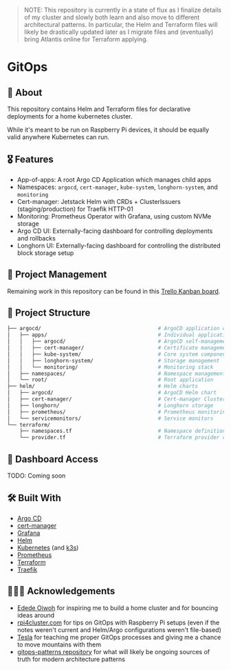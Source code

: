 > NOTE: This repository is currently in a state of flux as I finalize details of my cluster and slowly both learn and also move to different architectural patterns. In particular, the Helm and Terraform files will likely be drastically updated later as I migrate files and (eventually) bring Atlantis online for Terraform applying.

# GitOps

## 🔎 About

This repository contains Helm and Terraform files for declarative deployments for a home kubernetes cluster.

While it's meant to be run on Raspberry Pi devices, it should be equally valid anywhere Kubernetes can run.

## 🎖️ Features

- App-of-apps: A root Argo CD Application which manages child apps
- Namespaces: `argocd`, `cert-manager`, `kube-system`, `longhorn-system`, and `monitoring`
- Cert-manager: Jetstack Helm with CRDs + ClusterIssuers (staging/production) for Traefik HTTP-01
- Monitoring: Prometheus Operator with Grafana, using custom NVMe storage
- Argo CD UI: Externally-facing dashboard for controlling deployments and rollbacks
- Longhorn UI: Externally-facing dashboard for controlling the distributed block storage setup

## 🧱 Project Management

Remaining work in this repository can be found in this [Trello Kanban board](https://trello.com/b/HOJMq7WP/gitops).

## 📁 Project Structure

```bash
├── argocd/                                      # ArgoCD application definitions
│   ├── apps/                                    # Individual application manifests
│   │   ├── argocd/                              # ArgoCD self-management
│   │   ├── cert-manager/                        # Certificate management
│   │   ├── kube-system/                         # Core system components
│   │   ├── longhorn-system/                     # Storage management
│   │   └── monitoring/                          # Monitoring stack
│   ├── namespaces/                              # Namespace management
│   └── root/                                    # Root application
├── helm/                                        # Helm charts
│   ├── argocd/                                  # ArgoCD Helm chart
│   ├── cert-manager/                            # Cert-manager ClusterIssuers
│   ├── longhorn/                                # Longhorn storage
│   ├── prometheus/                              # Prometheus monitoring
│   └── servicemonitors/                         # Service monitors
└── terraform/
    ├── namespaces.tf                            # Namespace definitions
    └── provider.tf                              # Terraform provider configuration
```

## 🧐 Dashboard Access

TODO: Coming soon

## 🛠️ Built With

- [Argo CD](https://argo-cd.readthedocs.io/en/stable/)
- [cert-manager](https://cert-manager.io/)
- [Grafana](https://grafana.com/)
- [Helm](https://helm.sh/docs/)
- [Kubernetes](https://kubernetes.io/) (and [k3s](https://k3s.io/))
- [Prometheus](https://prometheus.io/)
- [Terraform](https://developer.hashicorp.com/terraform)
- [Traefik](https://traefik.io/traefik)

## 🙇🏻‍♂️ Acknowledgements

- [Edede Oiwoh](https://github.com/ededejr) for inspiring me to build a home cluster and for bouncing ideas around
- [rpi4cluster.com](https://rpi4cluster.com/) for tips on GitOps with Raspberry Pi setups (even if the notes weren't current and Helm/Argo configurations weren't file-based)
- [Tesla](https://www.tesla.com/) for teaching me proper GitOps processes and giving me a chance to move mountains with them
- [gitops-patterns repository](https://github.com/cloudogu/gitops-patterns) for what will likely be ongoing sources of truth for modern architecture patterns